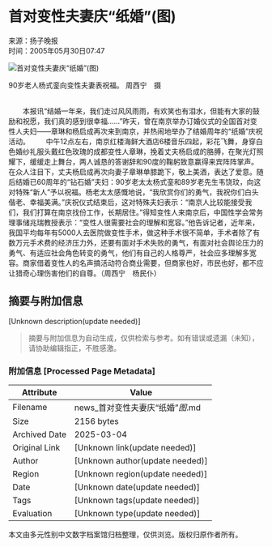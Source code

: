 # 首对变性夫妻庆“纸婚”(图)

来源：扬子晚报  
时间：2005年05月30日07:47  

![首对变性夫妻庆“纸婚”(图)](http://image2.sina.com.cn/dy/s/2005-05-30/1117410386_Wlay74.jpg)

90岁老人杨式銮向变性夫妻表祝福。 周西宁　摄

&nbsp;  
　　本报讯“结婚一年来，我们走过风风雨雨，有欢笑也有泪水，但能有大家的鼓励和祝愿，我们真的感到很幸福……”昨天，曾在南京举办订婚仪式的全国首对变性人夫妇——章琳和杨启成再次来到南京，并热闹地举办了结婚周年的“纸婚”庆祝活动。 　　中午12点左右，南京红楼海鲜大酒店6楼音乐四起，彩花飞舞，身穿白色婚纱礼服头戴红色玫瑰的成都变性人章琳，挽着丈夫杨启成的胳膊，在聚光灯照耀下，缓缓走上舞台，两人诚恳的答谢辞和90度的鞠躬致意赢得来宾阵阵掌声。在众人注目下，丈夫杨启成再次向妻子章琳单膝跪下，敬上美酒，表达了爱意。随后结婚已60周年的“钻石婚”夫妇：90岁老太太杨式銮和89岁老先生韦饶玟，向这对特殊“新人”予以祝福。杨老太太感慨地说，“我欣赏你们的勇气，我祝你们白头偕老、幸福美满。”庆祝仪式结束后，这对特殊夫妇表示：“南京人比较能接受我们，我们打算在南京找份工作，长期居住。”得知变性人来南京后，中国性学会常务理事储兆瑞教授表示：“变性人很需要社会的理解和宽容。”他告诉记者，近年来，我国平均每年有5000人去医院做变性手术，做这种手术很不简单，手术者除了有数万元手术费的经济压力外，还要有面对手术失败的勇气，有面对社会舆论压力的勇气、有适应社会角色转变的勇气，他们有自己的人格尊严，社会应多理解多宽容。商家借着变性人的名声搞活动符合商业需要，但商家也好，市民也好，都不应让猎奇心理伤害他们的自尊。（周西宁　杨民仆）
<!-- tcd_original_link http://news.sina.com.cn/s/2005-05-30/07476024031s.shtml -->


## 摘要与附加信息

<!-- tcd_abstract -->
[Unknown description(update needed)]
<!-- tcd_abstract_end -->

> 摘要与附加信息为自动生成，仅供检索与参考。如有错误或遗漏（未知），请协助编辑指正，不胜感激。

### 附加信息 [Processed Page Metadata]

| Attribute       | Value                                  |
|-----------------|----------------------------------------|
| Filename        | news_首对变性夫妻庆“纸婚”_图_.md                             |
| Size            | 2156 bytes                           |
| Archived Date   | 2025-03-04                             |
| Original Link   | [Unknown link(update needed)]                       |
| Author          | [Unknown author(update needed)]                               |
| Region          | [Unknown region(update needed)]                               |
| Date            | [Unknown date(update needed)]                                 |
| Tags            | [Unknown tags(update needed)]                                 |
| Evaluation            | [Unknown type(update needed)]                                 |
<!-- tcd_table_end -->

本文由多元性别中文数字档案馆归档整理，仅供浏览。版权归原作者所有。
